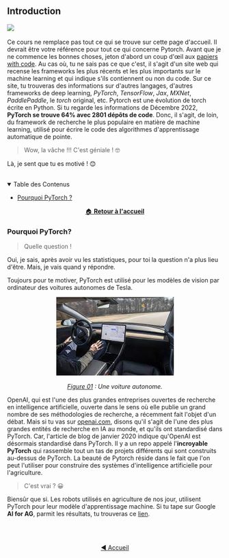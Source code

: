 ## Introduction
![](https://img.shields.io/badge/lastest-2023--05--05-success)
<!-- ![](https://img.shields.io/badge/status-en%20r%C3%A9daction%20-yellow) -->

Ce cours ne remplace pas tout ce qui se trouve sur cette page d'accueil.
Il devrait être votre référence pour tout ce qui concerne Pytorch.
Avant que je ne commence les bonnes choses, jeton d'abord un coup d'œil aux
[papiers with code](https://paperswithcode.com/trends). Au cas où, tu ne sais
pas ce que c'est, il s'agit d'un site web qui recense les frameworks les plus
récents et les plus importants sur le machine learning et qui indique s'ils
contiennent ou non du code. Sur ce site, tu trouveras des informations sur
d'autres langages, d'autres frameworks de deep learning, *PyTorch*,
*TensorFlow*, *Jax*, *MXNet*, *PaddlePaddle*, le *torch* original, etc.
Pytorch est une évolution de torch écrite en Python. Si tu regarde les
informations de Décembre 2022, **PyTorch se trouve 64% avec 2801 dépôts de
code**. Donc, il s'agit, de loin, du framework de recherche le plus populaire
en matière de machine learning, utilisé pour écrire le code des algorithmes
d'apprentissage automatique de pointe.

> Wow, la vâche !!! C'est géniale ! :nerd_face:

Là, je sent que tu es motivé ! :blush:

<br/>
<details id="table-content" open>
    <summary>Table des Contenus</summary>
    <ul>
        <li><a href="#pourquoi-pytorch">Pourquoi PyTorch ?</a></li>
    </ul>

</details>

<div align="center">

[:house: **Retour à l'accueil**](../README.md)

</div>

### Pourquoi PyTorch?
> Quelle question !

Oui, je sais, après avoir vu les statistiques, pour toi la question n'a plus
lieu d'être. Mais, je vais quand y répondre.

Toujours pour te motiver, PyTorch est utilisé pour les modèles de vision
par ordinateur des voitures autonomes de Tesla.

<div align="center">

![](./images/image_01.jpeg)

</div>
<p align="center">
<i>
<ins>Figure 01</ins> : Une voiture autonome.
</i>
</p>

OpenAI, qui est l'une des plus grandes entreprises ouvertes de recherche en
intelligence artificielle, ouverte dans le sens où elle publie un grand
nombre de ses méthodologies de recherche, a récemment fait l'objet d'un débat.
Mais si tu vas sur [openai.com](https://openai.com), disons qu'il s'agit de
l'une des plus grandes entités de recherche en IA au monde, et qu'ils ont
standardisé dans PyTorch. Car, l'article de blog de janvier 2020 indique
qu'OpenAI est désormais standardisé dans PyTorch. Il y a un repo appelé
l'**incroyable PyTorch** qui rassemble tout un tas de projets différents
qui sont construits au-dessus de PyTorch. La beauté de Pytorch réside dans
le fait que l'on peut l'utiliser pour construire des systèmes d'intelligence
artificielle pour l'agriculture. 

> C'est vrai ? :grinning:

Biensûr que si. Les robots utilisés en agriculture de nos jour, utilisent
PyTorch pour leur modèle d'apprentissage machine. Si tu tape sur Google
**AI for AG**, parmit les résultats, tu trouveras ce
[lien](https://medium.com/pytorch/ai-for-ag-production-machine-learning-for-agriculture-e8cfdb9849a1).


<br/>
<br/>
<div align="center">

[:arrow_backward: Accueil](../README.md)
<!-- | [**Installation et configuration :arrow_forward:**](./installation/README.md) -->

</div>


